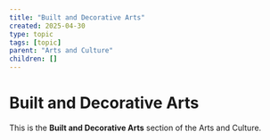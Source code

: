```yaml
---
title: "Built and Decorative Arts"
created: 2025-04-30
type: topic
tags: [topic]
parent: "Arts and Culture"
children: []
---
```


# Built and Decorative Arts

This is the **Built and Decorative Arts** section of the Arts and Culture.
